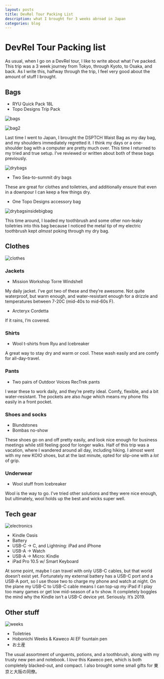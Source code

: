 ```yaml
---
layout: posts
title: DevRel Tour Packing List
description: what I brought for 3 weeks abroad in Japan
categories: blog
---
```


# DevRel Tour Packing list

As usual, when I go on a DevRel tour, I like to write about what I've packed. This trip was a 3 week journey from Tokyo, through Kyoto, to Osaka, and back. As I write this, halfway through the trip, I feel very good about the amount of stuff I brought.

## Bags

- RYU Quick Pack 18L
- Topo Designs Trip Pack

![bags](/assets/photos/ryubag2019.jpeg)

![bag2](/assets/photos/travelbag2019.jpeg)

Last time I went to Japan, I brought the DSPTCH Waist Bag as my day bag, and my shoulders immediately regretted it. I think my days or a one-shoulder bag with a computer are pretty much over. This time I returned to my tried and true setup. I’ve reviewed or written about both of these bags previously.

![drybags](/assets/photos/drybags2019.jpeg)

- Two Sea-to-summit dry bags

These are great for clothes and toiletries, and additionally ensure that even in a downpour I can keep a few things dry.

- One Topo Designs accessory bag

![drybagsinsidebigbag](/assets/photos/drybagsinside.jpeg)

This time around, I loaded my toothbrush and some other non-leaky toiletries into this bag because I noticed the metal tip of my electric toothbrush kept *almost* poking through my dry bag.
 
## Clothes

![clothes](/assets/photos/clothes.jpeg)

### Jackets

- Mission Workshop Torre Windshell

My daily jacket. I’ve got two of these and they’re awesome. Not quite waterproof, but warm enough, and water-resistant enough for a drizzle and temperatures between 7-20C (mid-40s to mid-60s F).

- Arcteryx Cordetta

If it rains, I’m covered.

### Shirts

- Wool t-shirts from Ryu and Icebreaker

A great way to stay dry and warm or cool. These wash easily and are comfy for all-day-travel.

### Pants

- Two pairs of Outdoor Voices RecTrek pants

I wear these to work daily, and they’re pretty ideal. Comfy, flexible, and a bit water-resistant. The pockets are also *huge* which means my phone fits easily in a front pocket.

### Shoes and socks

- Blundstones
- Bombas no-show

These shoes go on and off pretty easily, and look nice enough for business meetings while still feeling good for longer walks. Half of this trip was a vacation, where I wandered around all day, including hiking. I almost went with my new KOIO shoes, but at the last minute, opted for slip-one with a *lot* of grip.

### Underwear

- Wool stuff from Icebreaker

Wool is the way to go. I’ve tried other solutions and they were nice enough, but ultimately, wool holds up the best and wicks super well.

## Tech gear

![electronics](/assets/photos/electronics2019.jpeg)

- Kindle Oasis
- Battery
- USB-C -> C, and Lightning: iPad and iPhone
- USB-A -> Watch
- USB-A -> Micro: Kindle
- iPad Pro 10.5 w/ Smart Keyboard

At some point, maybe I can travel with only USB-C cables, but that world doesn’t exist yet. Fortunately my external battery has a USB-C port and a USB-A port, so I use those two to charge my phone and watch at night. On the plane my USB-C to USB-C cable means I can top-up my iPad if I play too many games or get low mid-season of a tv show. It completely boggles the mind why the Kindle isn’t a USB-C device yet. Seriously. It’s 2019.

## Other stuff

![weeks](/assets/photos/weeks2019.jpeg)

- Toiletries
- Hobonichi Weeks & Kaweco Al EF fountain pen
- お土産

The usual assortment of unguents, potions, and a toothbrush, along with my trusty new pen and notebook. I *love* this Kaweco pen, which is both completely blacked-out, and compact. I also brought some small gifts for 東京と大阪の同僚。